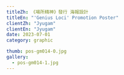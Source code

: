 ```yaml
---
titleZh: 《場所精神》發行 海報設計
titleEn: "'Genius Loci' Promotion Poster"
clientZh: "Jyugam"
clientEn: "Jyugam"
date: 2023-07-01
category: graphic

thumb: pos-gm014-0.jpg
gallery:
  - pos-gm014-1.jpg
---
```

